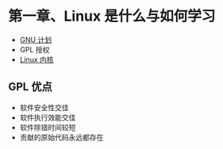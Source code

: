 # 第一章、Linux 是什么与如何学习

- [GNU 计划](http://www.gnu.org/)
- GPL 授权
- [Linux 内核](https://www.kernel.org/)

## GPL 优点

- 软件安全性交佳
- 软件执行效能交佳
- 软件除错时间较短
- 贡献的原始代码永远都存在